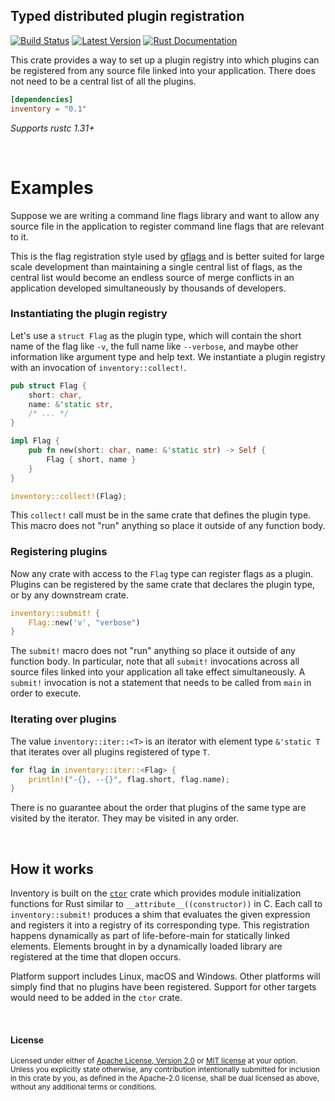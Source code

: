 ## Typed distributed plugin registration

[![Build Status](https://img.shields.io/github/workflow/status/dtolnay/inventory/CI/master)](https://github.com/dtolnay/inventory/actions?query=branch%3Amaster)
[![Latest Version](https://img.shields.io/crates/v/inventory.svg)](https://crates.io/crates/inventory)
[![Rust Documentation](https://img.shields.io/badge/api-rustdoc-blue.svg)](https://docs.rs/inventory)

This crate provides a way to set up a plugin registry into which plugins can be
registered from any source file linked into your application. There does not
need to be a central list of all the plugins.

```toml
[dependencies]
inventory = "0.1"
```

*Supports rustc 1.31+*

<br>

# Examples

Suppose we are writing a command line flags library and want to allow any source
file in the application to register command line flags that are relevant to it.

This is the flag registration style used by [gflags] and is better suited for
large scale development than maintaining a single central list of flags, as the
central list would become an endless source of merge conflicts in an application
developed simultaneously by thousands of developers.

[gflags]: https://gflags.github.io/gflags/

### Instantiating the plugin registry

Let's use a `struct Flag` as the plugin type, which will contain the short name
of the flag like `-v`, the full name like `--verbose`, and maybe other
information like argument type and help text. We instantiate a plugin registry
with an invocation of `inventory::collect!`.

```rust
pub struct Flag {
    short: char,
    name: &'static str,
    /* ... */
}

impl Flag {
    pub fn new(short: char, name: &'static str) -> Self {
        Flag { short, name }
    }
}

inventory::collect!(Flag);
```

This `collect!` call must be in the same crate that defines the plugin type.
This macro does not "run" anything so place it outside of any function body.

### Registering plugins

Now any crate with access to the `Flag` type can register flags as a plugin.
Plugins can be registered by the same crate that declares the plugin type, or by
any downstream crate.

```rust
inventory::submit! {
    Flag::new('v', "verbose")
}
```

The `submit!` macro does not "run" anything so place it outside of any function
body. In particular, note that all `submit!` invocations across all source files
linked into your application all take effect simultaneously. A `submit!`
invocation is not a statement that needs to be called from `main` in order to
execute.

### Iterating over plugins

The value `inventory::iter::<T>` is an iterator with element type `&'static T`
that iterates over all plugins registered of type `T`.

```rust
for flag in inventory::iter::<Flag> {
    println!("-{}, --{}", flag.short, flag.name);
}
```

There is no guarantee about the order that plugins of the same type are visited
by the iterator. They may be visited in any order.

<br>

## How it works

Inventory is built on the [`ctor`] crate which provides module initialization
functions for Rust similar to `__attribute__((constructor))` in C. Each call to
`inventory::submit!` produces a shim that evaluates the given expression and
registers it into a registry of its corresponding type. This registration
happens dynamically as part of life-before-main for statically linked elements.
Elements brought in by a dynamically loaded library are registered at the time
that dlopen occurs.

[`ctor`]: https://github.com/mmastrac/rust-ctor

Platform support includes Linux, macOS and Windows. Other platforms will simply
find that no plugins have been registered. Support for other targets would need
to be added in the `ctor` crate.

<br>

#### License

<sup>
Licensed under either of <a href="LICENSE-APACHE">Apache License, Version
2.0</a> or <a href="LICENSE-MIT">MIT license</a> at your option.
</sup>

<br>

<sub>
Unless you explicitly state otherwise, any contribution intentionally submitted
for inclusion in this crate by you, as defined in the Apache-2.0 license, shall
be dual licensed as above, without any additional terms or conditions.
</sub>
